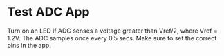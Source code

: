 Test ADC App
=========

Turn on an LED if ADC senses a voltage greater than Vref/2, where Vref = 1.2V. The ADC samples once every 0.5 secs. Make sure to set the correct pins in the app.

